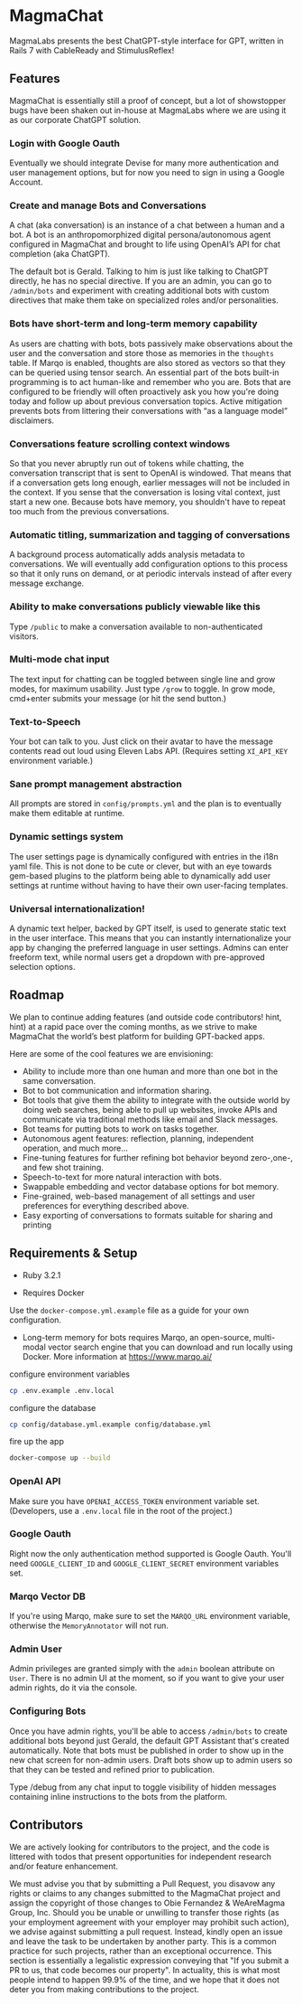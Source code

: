 # MagmaChat
MagmaLabs presents the best ChatGPT-style interface for GPT, written in Rails 7 with CableReady and StimulusReflex!

## Features
MagmaChat is essentially still a proof of concept, but a lot of showstopper bugs have been shaken out in-house at MagmaLabs where we are using it as our corporate ChatGPT solution.
### Login with Google Oauth
Eventually we should integrate Devise for many more authentication and user management options, but for now you need to sign in using a Google Account.

### Create and manage Bots and Conversations
A chat (aka conversation) is an instance of a chat between a human and a bot. A bot is an anthropomorphized digital persona/autonomous agent configured in MagmaChat and brought to life using OpenAI’s API for chat completion (aka ChatGPT).

The default bot is Gerald. Talking to him is just like talking to ChatGPT directly, he has no special directive. If you are an admin, you can go to `/admin/bots` and experiment with creating additional bots with custom directives that make them take on specialized roles and/or personalities.

### Bots have short-term and long-term memory capability
As users are chatting with bots, bots passively make observations about the user and the conversation and store those as memories in the `thoughts` table. If Marqo is enabled, thoughts are also stored as vectors so that they can be queried using tensor search. An essential part of the bots built-in programming is to act human-like and remember who you are. Bots that are configured to be friendly will often proactively ask you how you're doing today and follow up about previous conversation topics. Active mitigation prevents bots from littering their conversations with “as a language model” disclaimers.

### Conversations feature scrolling context windows
So that you never abruptly run out of tokens while chatting, the conversation transcript that is sent to OpenAI is windowed. That means that if a conversation gets long enough, earlier messages will not be included in the context. If you sense that the conversation is losing vital context, just start a new one. Because bots have memory, you shouldn't have to repeat too much from the previous conversations.

### Automatic titling, summarization and tagging of conversations
A background process automatically adds analysis metadata to conversations. We will eventually add configuration options to this process so that it only runs on demand, or at periodic intervals instead of after every message exchange.
### Ability to make conversations publicly viewable like this
Type `/public` to make a conversation available to non-authenticated visitors.

### Multi-mode chat input
The text input for chatting can be toggled between single line and grow modes, for maximum usability. Just type `/grow` to toggle. In grow mode, cmd+enter submits your message (or hit the send button.)

### Text-to-Speech
Your bot can talk to you. Just click on their avatar to have the message contents read out loud using Eleven Labs API. (Requires setting `XI_API_KEY` environment variable.)

### Sane prompt management abstraction
All prompts are stored in `config/prompts.yml` and the plan is to eventually make them editable at runtime.

### Dynamic settings system
The user settings page is dynamically configured with entries in the i18n yaml file. This is not done to be cute or clever, but with an eye towards gem-based plugins to the platform being able to dynamically add user settings at runtime without having to have their own user-facing templates.

### Universal internationalization!
A dynamic text helper, backed by GPT itself, is used to generate static text in the user interface. This means that you can instantly internationalize your app by changing the preferred language in user settings. Admins can enter freeform text, while normal users get a dropdown with pre-approved selection options.

## Roadmap
We plan to continue adding features (and outside code contributors! hint, hint) at a rapid pace over the coming months, as we strive to make MagmaChat the world’s best platform for building GPT-backed apps.

Here are some of the cool features we are envisioning:

* Ability to include more than one human and more than one bot in the same conversation.
* Bot to bot communication and information sharing.
* Bot tools that give them the ability to integrate with the outside world by doing web searches, being able to pull up websites, invoke APIs and communicate via traditional methods like email and Slack messages.
* Bot teams for putting bots to work on tasks together.
* Autonomous agent features: reflection, planning, independent operation, and much more…
* Fine-tuning features for further refining bot behavior beyond zero-,one-, and few shot training.
* Speech-to-text for more natural interaction with bots.
* Swappable embedding and vector database options for bot memory.
* Fine-grained, web-based management of all settings and user preferences for everything described above.
* Easy exporting of conversations to formats suitable for sharing and printing

## Requirements & Setup

* Ruby 3.2.1

* Requires Docker

Use the `docker-compose.yml.example` file as a guide for your own configuration.

* Long-term memory for bots requires Marqo, an open-source, multi-modal vector search engine that you can download and run locally using Docker. More information at https://www.marqo.ai/

configure environment variables
```sh
cp .env.example .env.local
```

configure the database
```sh
cp config/database.yml.example config/database.yml
```

fire up the app
```sh
docker-compose up --build
```

### OpenAI API

Make sure you have `OPENAI_ACCESS_TOKEN` environment variable set. (Developers, use a `.env.local` file in the root of the project.)

### Google Oauth

Right now the only authentication method supported is Google Oauth. You'll need `GOOGLE_CLIENT_ID` and `GOOGLE_CLIENT_SECRET` environment variables set.

### Marqo Vector DB

If you're using Marqo, make sure to set the `MARQO_URL` environment variable, otherwise the `MemoryAnnotator` will not run.

### Admin User

Admin privileges are granted simply with the `admin` boolean attribute on `User`. There is no admin UI at the moment, so if you want to give your user admin rights, do it via the console.

### Configuring Bots

Once you have admin rights, you'll be able to access `/admin/bots` to create additional bots beyond just Gerald, the default GPT Assistant that's created automatically. Note that bots must be published in order to show up in the new chat screen for non-admin users. Draft bots show up to admin users so that they can be tested and refined prior to publication.

Type /debug from any chat input to toggle visibility of hidden messages containing inline instructions to the bots from the platform.

## Contributors

We are actively looking for contributors to the project, and the code is littered with todos that present opportunities for independent research and/or feature enhancement.

We must advise you that by submitting a Pull Request, you disavow any rights or claims to any changes submitted to the MagmaChat project and assign the copyright of those changes to Obie Fernandez & WeAreMagma Group, Inc. Should you be unable or unwilling to transfer those rights (as your employment agreement with your employer may prohibit such action), we advise against submitting a pull request. Instead, kindly open an issue and leave the task to be undertaken by another party. This is a common practice for such projects, rather than an exceptional occurrence. This section is essentially a legalistic expression conveying that "If you submit a PR to us, that code becomes our property". In actuality, this is what most people intend to happen 99.9% of the time, and we hope that it does not deter you from making contributions to the project.
